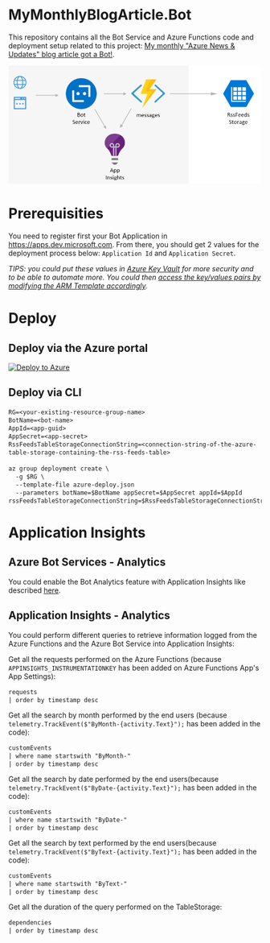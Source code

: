 # MyMonthlyBlogArticle.Bot

This repository contains all the Bot Service and Azure Functions code and deployment setup related to this project: [My monthly "Azure News & Updates" blog article got a Bot!](https://alwaysupalwayson.blogspot.com/2018/04/my-monthly-azure-news-updates-blog.html).

![Flow & Architecture diagram](./FlowAndArchitecture.PNG "Flow & Architecture diagram")

# Prerequisities

You need to register first your Bot Application in https://apps.dev.microsoft.com. From there, you should get 2 values for the deployment process below: `Application Id` and `Application Secret`.

_TIPS: you could put these values in [Azure Key Vault](https://docs.microsoft.com/en-us/azure/key-vault/key-vault-whatis) for more security and to be able to automate more. You could then [access the key/values pairs by modifying the ARM Template accordingly](https://docs.microsoft.com/en-us/azure/azure-resource-manager/resource-manager-keyvault-parameter)._

# Deploy

## Deploy via the Azure portal

[![Deploy to Azure](http://azuredeploy.net/deploybutton.svg)](https://portal.azure.com/#create/Microsoft.Template/uri/https%3A%2F%2Fraw.githubusercontent.com%2Fmathieu-benoit%2FMyMonthlyBlogArticle.Bot%2Fmaster%2Fazure-deploy.json)

## Deploy via CLI

```
RG=<your-existing-resource-group-name>
BotName=<bot-name>
AppId=<app-guid>
AppSecret=<app-secret>
RssFeedsTableStorageConnectionString=<connection-string-of-the-azure-table-storage-containing-the-rss-feeds-table>

az group deployment create \
  -g $RG \
  --template-file azure-deploy.json 
  --parameters botName=$BotName appSecret=$AppSecret appId=$AppId rssFeedsTableStorageConnectionString=$RssFeedsTableStorageConnectionString
```

# Application Insights

## Azure Bot Services - Analytics

You could enable the Bot Analytics feature with Application Insights like described [here](https://docs.microsoft.com/en-us/azure/bot-service/bot-service-manage-analytics).

## Application Insights - Analytics

You could perform different queries to retrieve information logged from the Azure Functions and the Azure Bot Service into Application Insights:

Get all the requests performed on the Azure Functions (because `APPINSIGHTS_INSTRUMENTATIONKEY` has been added on Azure Functions App's App Settings):
```
requests
| order by timestamp desc
```

Get all the search by month performed by the end users (because `telemetry.TrackEvent($"ByMonth-{activity.Text}");` has been added in the code):
```
customEvents
| where name startswith "ByMonth-"
| order by timestamp desc 
```

Get all the search by date performed by the end users(because `telemetry.TrackEvent($"ByDate-{activity.Text}");` has been added in the code):
```
customEvents
| where name startswith "ByDate-"
| order by timestamp desc 
```

Get all the search by text performed by the end users(because `telemetry.TrackEvent($"ByText-{activity.Text}");` has been added in the code):
```
customEvents
| where name startswith "ByText-"
| order by timestamp desc 
```

Get all the duration of the query performed on the TableStorage:
```
dependencies
| order by timestamp desc
```
